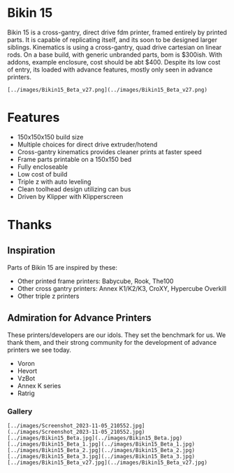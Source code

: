 # Bikin 15

Bikin 15 is a cross-gantry, direct drive fdm printer, framed entirely by printed parts. It is capable of replicating itself, and its soon to be designed larger siblings. Kinematics is using a cross-gantry, quad drive cartesian on linear rods. On a base build, with generic unbranded parts, bom is $300ish. With addons, example enclosure, cost should be abt $400. Despite its low cost of entry, its loaded with advance features, mostly only seen in advance printers.

```
[../images/Bikin15_Beta_v27.png](../images/Bikin15_Beta_v27.png)
```

# Features

* 150x150x150 build size
* Multiple choices for direct drive extruder/hotend
* Cross-gantry kinematics provides cleaner prints at faster speed
* Frame parts printable on a 150x150 bed
* Fully encloseable
* Low cost of build
* Triple z with auto leveling
* Clean toolhead design utilizing can bus
* Driven by Klipper with Klipperscreen

# Thanks

## Inspiration

Parts of Bikin 15 are inspired by these:

* Other printed frame printers: Babycube, Rook, The100
* Other cross gantry printers: Annex K1/K2/K3, CroXY, Hypercube Overkill
* Other triple z printers

## Admiration for Advance Printers

These printers/developers are our idols. They set the benchmark for us. We thank them, and their strong community for the development of advance printers we see today.

* Voron
* Hevort
* VzBot
* Annex K series
* Ratrig

### Gallery

```
[../images/Screenshot_2023-11-05_210552.jpg](../images/Screenshot_2023-11-05_210552.jpg)
[../images/Bikin15_Beta.jpg](../images/Bikin15_Beta.jpg)
[../images/Bikin15_Beta_1.jpg](../images/Bikin15_Beta_1.jpg)
[../images/Bikin15_Beta_2.jpg](../images/Bikin15_Beta_2.jpg)
[../images/Bikin15_Beta_3.jpg](../images/Bikin15_Beta_3.jpg)
[../images/Bikin15_Beta_v27.jpg](../images/Bikin15_Beta_v27.jpg)
```